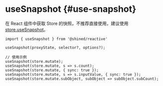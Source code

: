 # useSnapshot {#use-snapshot}

在 React 组件中获取 Store 的快照，不推荐直接使用，建议使用 [store.useSnapshot](/reference/basic/create#store-use-snapshot)。

```tsx
import { useSnapshot } from '@shined/reactive'

useSnapshot(proxyState, selector?, options?);

// 使用示例
useSnapshot(store.mutate);
useSnapshot(store.mutate, s => s.count);
useSnapshot(store.mutate, { sync: true });
useSnapshot(store.mutate, s => s.inputValue, { sync: true });
useSnapshot(store.mutate.subObject, subObject => subObject.subCount);
```
